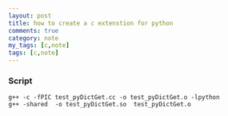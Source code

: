 ```yaml
---
layout: post
title: how to create a c extenstion for python
comments: true
category: note
my_tags: [c,note]
tags: [c,note]
---
```


### Script

    g++ -c -fPIC test_pyDictGet.cc -o test_pyDictGet.o -lpython
    g++ -shared  -o test_pyDictGet.so  test_pyDictGet.o  


